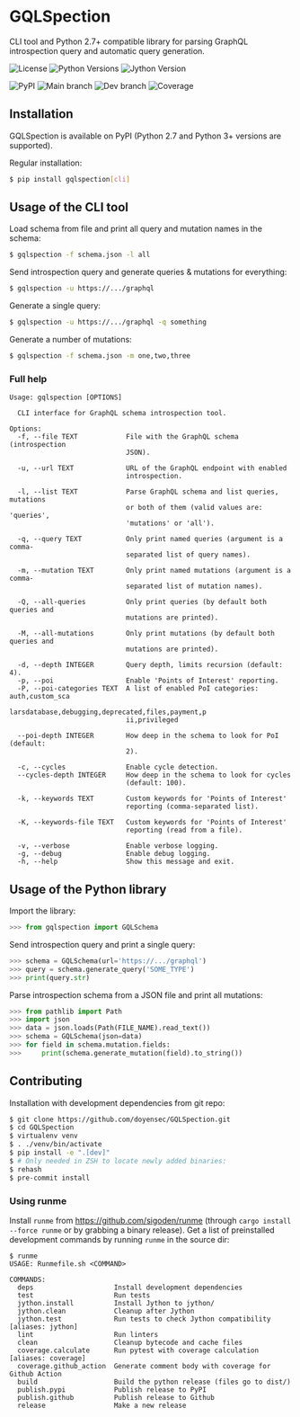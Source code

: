 # GQLSpection

CLI tool and Python 2.7+ compatible library for parsing GraphQL introspection query and automatic query generation.

![License](https://img.shields.io/github/license/doyensec/gqlspection?style=for-the-badge)
![Python Versions](https://img.shields.io/pypi/pyversions/gqlspection?style=for-the-badge)
![Jython Version](https://img.shields.io/badge/Jython%20%28lib%20only%29-2.7.3-success?style=for-the-badge)


![PyPI](https://img.shields.io/pypi/v/gqlspection?style=for-the-badge)
![Main branch](https://img.shields.io/github/actions/workflow/status/doyensec/gqlspection/Release.yml?style=for-the-badge&label=main%20branch)
![Dev branch](https://img.shields.io/github/actions/workflow/status/doyensec/gqlspection/QA.yml?branch=dev&style=for-the-badge&label=dev%20branch)
![Coverage](https://img.shields.io/endpoint?url=https://raw.githubusercontent.com/doyensec/GQLSpection/coverage-badge/coverage.json&style=for-the-badge)

## Installation

GQLSpection is available on PyPI (Python 2.7 and Python 3+ versions are supported).

Regular installation:

```bash
$ pip install gqlspection[cli]
```

## Usage of the CLI tool

Load schema from file and print all query and mutation names in the schema:

```bash
$ gqlspection -f schema.json -l all
```

Send introspection query and generate queries & mutations for everything:

```bash
$ gqlspection -u https://.../graphql
```

Generate a single query:

```bash
$ gqlspection -u https://.../graphql -q something
```

Generate a number of mutations:

```bash
$ gqlspection -f schema.json -m one,two,three
```

### Full help

```
Usage: gqlspection [OPTIONS]

  CLI interface for GraphQL schema introspection tool.

Options:
  -f, --file TEXT            File with the GraphQL schema (introspection
                             JSON).

  -u, --url TEXT             URL of the GraphQL endpoint with enabled
                             introspection.

  -l, --list TEXT            Parse GraphQL schema and list queries, mutations
                             or both of them (valid values are: 'queries',
                             'mutations' or 'all').

  -q, --query TEXT           Only print named queries (argument is a comma-
                             separated list of query names).

  -m, --mutation TEXT        Only print named mutations (argument is a comma-
                             separated list of mutation names).

  -Q, --all-queries          Only print queries (by default both queries and
                             mutations are printed).

  -M, --all-mutations        Only print mutations (by default both queries and
                             mutations are printed).

  -d, --depth INTEGER        Query depth, limits recursion (default: 4).
  -p, --poi                  Enable 'Points of Interest' reporting.
  -P, --poi-categories TEXT  A list of enabled PoI categories: auth,custom_sca
                             larsdatabase,debugging,deprecated,files,payment,p
                             ii,privileged

  --poi-depth INTEGER        How deep in the schema to look for PoI (default:
                             2).

  -c, --cycles               Enable cycle detection.
  --cycles-depth INTEGER     How deep in the schema to look for cycles
                             (default: 100).

  -k, --keywords TEXT        Custom keywords for 'Points of Interest'
                             reporting (comma-separated list).

  -K, --keywords-file TEXT   Custom keywords for 'Points of Interest'
                             reporting (read from a file).

  -v, --verbose              Enable verbose logging.
  -g, --debug                Enable debug logging.
  -h, --help                 Show this message and exit.
```

## Usage of the Python library

Import the library:

```python
>>> from gqlspection import GQLSchema
```

Send introspection query and print a single query:

```python
>>> schema = GQLSchema(url='https://.../graphql')
>>> query = schema.generate_query('SOME_TYPE')
>>> print(query.str)
```

Parse introspection schema from a JSON file and print all mutations:

```python
>>> from pathlib import Path
>>> import json
>>> data = json.loads(Path(FILE_NAME).read_text())
>>> schema = GQLSchema(json=data)
>>> for field in schema.mutation.fields:
>>>     print(schema.generate_mutation(field).to_string())
```

## Contributing

Installation with development dependencies from git repo:

```bash
$ git clone https://github.com/doyensec/GQLSpection.git
$ cd GQLSpection
$ virtualenv venv
$ . ./venv/bin/activate
$ pip install -e ".[dev]"
$ # Only needed in ZSH to locate newly added binaries:
$ rehash
$ pre-commit install
```

### Using runme

Install `runme` from https://github.com/sigoden/runme (through `cargo install --force runme` or by grabbing a binary
release). Get a list of preinstalled development commands by running `runme` in the source dir:

```commandline
$ runme
USAGE: Runmefile.sh <COMMAND>

COMMANDS:
  deps                    Install development dependencies
  test                    Run tests
  jython.install          Install Jython to jython/
  jython.clean            Cleanup after Jython
  jython.test             Run tests to check Jython compatibility [aliases: jython]
  lint                    Run linters
  clean                   Cleanup bytecode and cache files
  coverage.calculate      Run pytest with coverage calculation [aliases: coverage]
  coverage.github_action  Generate comment body with coverage for Github Action
  build                   Build the python release (files go to dist/)
  publish.pypi            Publish release to PyPI
  publish.github          Publish release to Github
  release                 Make a new release
```
